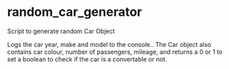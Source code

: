 # random_car_generator
Script to generate random Car Object

Logs the car year, make and model to the console.. 
The Car object also contains car colour, number of passengers, mileage, and returns a 0 or 1 to set
a boolean to check if the car is a convertable or not.
